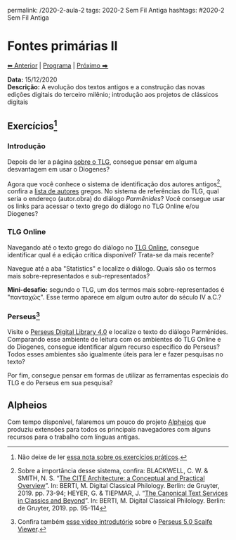 permalink: /2020-2-aula-2
tags: 2020-2 Sem Fil Antiga
hashtags: #2020-2 Sem Fil Antiga

# Fontes primárias II

[⬅ Anterior](2020-2-aula-1) | [Programa](2020-2-sem) | [Próximo ⮕](2020-2-aulas-3-e-4)

**Data:** 15/12/2020  
**Descrição:** A evolução dos textos antigos e a construção das novas edições digitais do terceiro milênio; introdução aos projetos de clássicos digitais  

## Exercícios[^1]

### Introdução
Depois de ler a página [sobre o TLG](tlg-intro), consegue pensar em alguma desvantagem em usar o Diogenes?  

Agora que você conhece o sistema de identificação dos autores antigos[^2], confira a [lista de autores](tlg-ref-link) gregos. No sistema de referências do TLG, qual seria o endereço (autor.obra) do diálogo *Parmênides*? Você consegue usar os links para acessar o texto grego do diálogo no TLG Online e/ou Diogenes?

### TLG Online
Navegando até o texto grego do diálogo no [TLG Online](http://stephanus.tlg.uci.edu/), consegue identificar qual é a edição crítica disponível? Trata-se da mais recente?  

Navegue até a aba "Statistics" e localize o diálogo. Quais são os termos mais sobre-representados e sub-representados?  

**Mini-desafio:** segundo o TLG, um dos termos mais sobre-representados é "πανταχῶς". Esse termo aparece em algum outro autor do século IV a.C.?  

### Perseus[^3]

Visite o [Perseus Digital Library 4.0](http://www.perseus.tufts.edu/hopper/) e localize o texto do diálogo Parmênides. Comparando esse ambiente de leitura com os ambientes do TLG Online e do Diogenes, consegue identificar algum recurso específico do Perseus? Todos esses ambientes são igualmente úteis para ler e fazer pesquisas no texto?

Por fim, consegue pensar em formas de utilizar as ferramentas especiais do TLG e do Perseus em sua pesquisa?  

## Alpheios
Com tempo disponível, falaremos um pouco do projeto [Alpheios](https://alpheios.net) que produziu extensões para todos os principais navegadores com alguns recursos para o trabalho com línguas antigas.


[^1]: Não deixe de ler [essa nota sobre os exercícios práticos](nota-sobre-exercicios).

[^2]: Sobre a importância desse sistema, confira: BLACKWELL, C. W. & SMITH, N. S. “[The CITE Architecture: a Conceptual and Practical Overview](https://www.degruyter.com/view/book/9783110599572/10.1515/9783110599572-006.xml)”. In: BERTI, M. Digital Classical Philology. Berlin: de Gruyter, 2019. pp. 73-94; HEYER, G. & TIEPMAR, J. “[The Canonical Text Services in Classics and Beyond](https://www.degruyter.com/view/book/9783110599572/10.1515/9783110599572-007.xml)”. In: BERTI, M. Digital Classical Philology. Berlin: de Gruyter, 2019. pp. 95-114

[^3]: Confira também [esse vídeo introdutório](https://www.youtube.com/watch?v=Jp_99HL-Ymg) sobre o [Perseus 5.0 Scaife Viewer](https://scaife.perseus.org).
